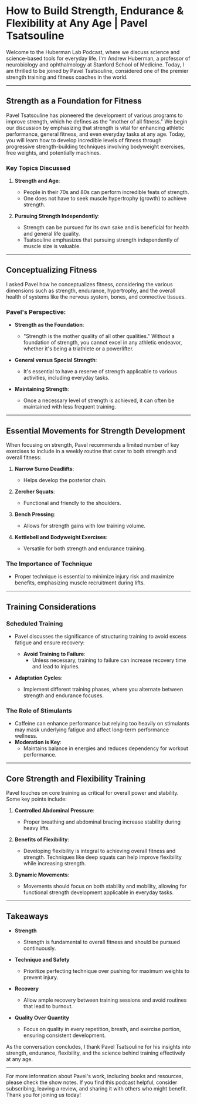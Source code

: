 # How to Build Strength, Endurance & Flexibility at Any Age | Pavel Tsatsouline

Welcome to the Huberman Lab Podcast, where we discuss science and science-based tools for everyday life. I'm Andrew Huberman, a professor of neurobiology and ophthalmology at Stanford School of Medicine. Today, I am thrilled to be joined by Pavel Tsatsouline, considered one of the premier strength training and fitness coaches in the world.

---

## Strength as a Foundation for Fitness

Pavel Tsatsouline has pioneered the development of various programs to improve strength, which he defines as the "mother of all fitness." We begin our discussion by emphasizing that strength is vital for enhancing athletic performance, general fitness, and even everyday tasks at any age. Today, you will learn how to develop incredible levels of fitness through progressive strength-building techniques involving bodyweight exercises, free weights, and potentially machines.

### Key Topics Discussed

1. **Strength and Age**: 
   - People in their 70s and 80s can perform incredible feats of strength.
   - One does not have to seek muscle hypertrophy (growth) to achieve strength.

2. **Pursuing Strength Independently**:
   - Strength can be pursued for its own sake and is beneficial for health and general life quality.
   - Tsatsouline emphasizes that pursuing strength independently of muscle size is valuable.

---

## Conceptualizing Fitness

I asked Pavel how he conceptualizes fitness, considering the various dimensions such as strength, endurance, hypertrophy, and the overall health of systems like the nervous system, bones, and connective tissues.

### Pavel's Perspective:

- **Strength as the Foundation**: 
  - "Strength is the mother quality of all other qualities." Without a foundation of strength, you cannot excel in any athletic endeavor, whether it's being a triathlete or a powerlifter.

- **General versus Special Strength**:
  - It's essential to have a reserve of strength applicable to various activities, including everyday tasks.

- **Maintaining Strength**:
  - Once a necessary level of strength is achieved, it can often be maintained with less frequent training.

---

## Essential Movements for Strength Development

When focusing on strength, Pavel recommends a limited number of key exercises to include in a weekly routine that cater to both strength and overall fitness:

1. **Narrow Sumo Deadlifts**: 
   - Helps develop the posterior chain.

2. **Zercher Squats**: 
   - Functional and friendly to the shoulders.

3. **Bench Pressing**: 
   - Allows for strength gains with low training volume.

4. **Kettlebell and Bodyweight Exercises**: 
   - Versatile for both strength and endurance training.

### The Importance of Technique
- Proper technique is essential to minimize injury risk and maximize benefits, emphasizing muscle recruitment during lifts.

---

## Training Considerations

### Scheduled Training

- Pavel discusses the significance of structuring training to avoid excess fatigue and ensure recovery:
  - **Avoid Training to Failure**: 
    - Unless necessary, training to failure can increase recovery time and lead to injuries.
  
- **Adaptation Cycles**:
  - Implement different training phases, where you alternate between strength and endurance focuses.

### The Role of Stimulants

- Caffeine can enhance performance but relying too heavily on stimulants may mask underlying fatigue and affect long-term performance wellness.
- **Moderation is Key**: 
  - Maintains balance in energies and reduces dependency for workout performance.

---

## Core Strength and Flexibility Training

Pavel touches on core training as critical for overall power and stability. Some key points include:

1. **Controlled Abdominal Pressure**:
   - Proper breathing and abdominal bracing increase stability during heavy lifts.

2. **Benefits of Flexibility**:
   - Developing flexibility is integral to achieving overall fitness and strength. Techniques like deep squats can help improve flexibility while increasing strength.

3. **Dynamic Movements**:
   - Movements should focus on both stability and mobility, allowing for functional strength development applicable in everyday tasks.

---

## Takeaways

- **Strength**
  - Strength is fundamental to overall fitness and should be pursued continuously.

- **Technique and Safety**
  - Prioritize perfecting technique over pushing for maximum weights to prevent injury.

- **Recovery**
  - Allow ample recovery between training sessions and avoid routines that lead to burnout.
  
- **Quality Over Quantity**
  - Focus on quality in every repetition, breath, and exercise portion, ensuring consistent development.

As the conversation concludes, I thank Pavel Tsatsouline for his insights into strength, endurance, flexibility, and the science behind training effectively at any age.

--- 

For more information about Pavel's work, including books and resources, please check the show notes. If you find this podcast helpful, consider subscribing, leaving a review, and sharing it with others who might benefit. Thank you for joining us today!